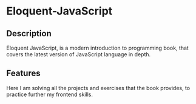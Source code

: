 # Eloquent-JavaScript

## Description
Eloquent JavaScript, is a modern introduction to programming book, that covers the latest version of JavaScript language in depth.

## Features
Here I am solving all the projects and exercises that the book provides, to practice further my frontend skills.
